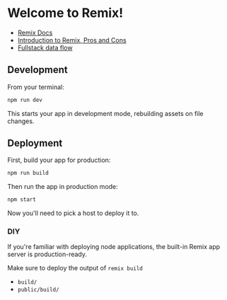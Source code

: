 # Welcome to Remix!

- [Remix Docs](https://remix.run/docs)
- [Introduction to Remix, Pros and Cons](https://medium.com/globant/introduction-to-remix-js-22b7b4755126)
- [Fullstack data flow](https://remix.run/docs/en/main/discussion/data-flow)

## Development

From your terminal:

```sh
npm run dev
```

This starts your app in development mode, rebuilding assets on file changes.

## Deployment

First, build your app for production:

```sh
npm run build
```

Then run the app in production mode:

```sh
npm start
```

Now you'll need to pick a host to deploy it to.

### DIY

If you're familiar with deploying node applications, the built-in Remix app server is production-ready.

Make sure to deploy the output of `remix build`

- `build/`
- `public/build/`
